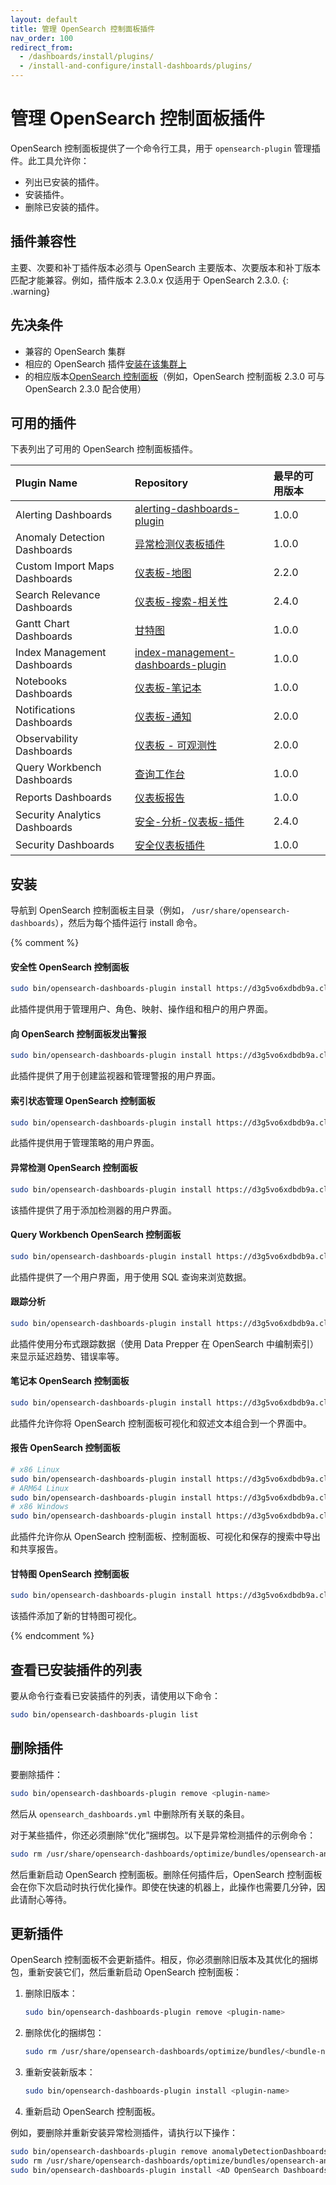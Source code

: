 ```yaml
---
layout: default
title: 管理 OpenSearch 控制面板插件
nav_order: 100
redirect_from: 
  - /dashboards/install/plugins/
  - /install-and-configure/install-dashboards/plugins/
---
```


# 管理 OpenSearch 控制面板插件

OpenSearch 控制面板提供了一个命令行工具，用于 `opensearch-plugin` 管理插件。此工具允许你：

- 列出已安装的插件。
- 安装插件。
- 删除已安装的插件。

## 插件兼容性

主要、次要和补丁插件版本必须与 OpenSearch 主要版本、次要版本和补丁版本匹配才能兼容。例如，插件版本 2.3.0.x 仅适用于 OpenSearch 2.3.0. {: .warning}

## 先决条件

- 兼容的 OpenSearch 集群
- 相应的 OpenSearch 插件[安装在该集群上]({{site.url}}{{site.baseurl}}/opensearch/install/plugins/)
- 的相应版本[OpenSearch 控制面板]({{site.url}}{{site.baseurl}}/)（例如，OpenSearch 控制面板 2.3.0 可与 OpenSearch 2.3.0 配合使用）

## 可用的插件

下表列出了可用的 OpenSearch 控制面板插件。

| Plugin Name | Repository |最早的可用版本|
| :--- | :--- | :--- |
| Alerting Dashboards |[alerting-dashboards-plugin](https://github.com/opensearch-project/alerting-dashboards-plugin)| 1.0.0 |
| Anomaly Detection Dashboards |[异常检测仪表板插件](https://github.com/opensearch-project/anomaly-detection-dashboards-plugin)| 1.0.0 |
| Custom Import Maps Dashboards |[仪表板-地图](https://github.com/opensearch-project/dashboards-maps)| 2.2.0 |
| Search Relevance Dashboards |[仪表板-搜索-相关性](https://github.com/opensearch-project/dashboards-search-relevance)| 2.4.0 |
| Gantt Chart Dashboards |[甘特图](https://github.com/opensearch-project/dashboards-visualizations/tree/main/gantt-chart)| 1.0.0 |
| Index Management Dashboards |[index-management-dashboards-plugin](https://github.com/opensearch-project/index-management-dashboards-plugin)| 1.0.0 |
| Notebooks Dashboards |[仪表板-笔记本](https://github.com/opensearch-project/dashboards-notebooks)| 1.0.0 |
| Notifications Dashboards |[仪表板-通知](https://github.com/opensearch-project/dashboards-notifications)| 2.0.0 |
| Observability Dashboards |[仪表板 - 可观测性](https://github.com/opensearch-project/dashboards-observability)| 2.0.0 |
| Query Workbench Dashboards |[查询工作台](https://github.com/opensearch-project/dashboards-query-workbench)| 1.0.0 |
| Reports Dashboards |[仪表板报告](https://github.com/opensearch-project/dashboards-reporting)| 1.0.0 |
| Security Analytics Dashboards |[安全-分析-仪表板-插件](https://github.com/opensearch-project/security-analytics-dashboards-plugin)| 2.4.0 |
| Security Dashboards |[安全仪表板插件](https://github.com/opensearch-project/security-dashboards-plugin)| 1.0.0 |

## 安装

导航到 OpenSearch 控制面板主目录（例如， `/usr/share/opensearch-dashboards`），然后为每个插件运行 install 命令。

{% comment %}

#### 安全性 OpenSearch 控制面板

```bash
sudo bin/opensearch-dashboards-plugin install https://d3g5vo6xdbdb9a.cloudfront.net/downloads/opensearch-dashboards-plugins/opensearch-security/opensearchSecurityOpenSearch Dashboards-{{site.opensearch_major_minor_version}}.0.1.zip
```

此插件提供用于管理用户、角色、映射、操作组和租户的用户界面。

#### 向 OpenSearch 控制面板发出警报

```bash
sudo bin/opensearch-dashboards-plugin install https://d3g5vo6xdbdb9a.cloudfront.net/downloads/opensearch-dashboards-plugins/opensearch-alerting/opensearchAlertingOpenSearch Dashboards-{{site.opensearch_major_minor_version}}.0.0.zip
```

此插件提供了用于创建监视器和管理警报的用户界面。

#### 索引状态管理 OpenSearch 控制面板

```bash
sudo bin/opensearch-dashboards-plugin install https://d3g5vo6xdbdb9a.cloudfront.net/downloads/opensearch-dashboards-plugins/opensearch-index-management/opensearchIndexManagementOpenSearch Dashboards-{{site.opensearch_major_minor_version}}.0.1.zip
```

此插件提供用于管理策略的用户界面。

#### 异常检测 OpenSearch 控制面板

```bash
sudo bin/opensearch-dashboards-plugin install https://d3g5vo6xdbdb9a.cloudfront.net/downloads/opensearch-dashboards-plugins/opensearch-anomaly-detection/opensearchAnomalyDetectionOpenSearch Dashboards-{{site.opensearch_major_minor_version}}.0.0.zip
```

该插件提供了用于添加检测器的用户界面。

#### Query Workbench OpenSearch 控制面板

```bash
sudo bin/opensearch-dashboards-plugin install https://d3g5vo6xdbdb9a.cloudfront.net/downloads/opensearch-dashboards-plugins/opensearch-query-workbench/opensearchQueryWorkbenchOpenSearch Dashboards-{{site.opensearch_major_minor_version}}.0.0.zip
```

此插件提供了一个用户界面，用于使用 SQL 查询来浏览数据。

#### 跟踪分析

```bash
sudo bin/opensearch-dashboards-plugin install https://d3g5vo6xdbdb9a.cloudfront.net/downloads/opensearch-dashboards-plugins/opensearch-trace-analytics/opensearchTraceAnalyticsOpenSearch Dashboards-{{site.opensearch_major_minor_version}}.2.0.zip
```

此插件使用分布式跟踪数据（使用 Data Prepper 在 OpenSearch 中编制索引）来显示延迟趋势、错误率等。

#### 笔记本 OpenSearch 控制面板

```bash
sudo bin/opensearch-dashboards-plugin install https://d3g5vo6xdbdb9a.cloudfront.net/downloads/opensearch-dashboards-plugins/opensearch-notebooks/opensearchNotebooksOpenSearch Dashboards-{{site.opensearch_major_minor_version}}.2.0.zip
```

此插件允许你将 OpenSearch 控制面板可视化和叙述文本组合到一个界面中。

#### 报告 OpenSearch 控制面板

```bash
# x86 Linux
sudo bin/opensearch-dashboards-plugin install https://d3g5vo6xdbdb9a.cloudfront.net/downloads/opensearch-dashboards-plugins/opensearch-reports/linux/x64/opensearchReportsOpenSearch Dashboards-{{site.opensearch_major_minor_version}}.2.0-linux-x64.zip
# ARM64 Linux
sudo bin/opensearch-dashboards-plugin install https://d3g5vo6xdbdb9a.cloudfront.net/downloads/opensearch-dashboards-plugins/opensearch-reports/linux/arm64/opensearchReportsOpenSearch Dashboards-{{site.opensearch_major_minor_version}}.2.0-linux-arm64.zip
# x86 Windows
sudo bin/opensearch-dashboards-plugin install https://d3g5vo6xdbdb9a.cloudfront.net/downloads/opensearch-dashboards-plugins/opensearch-reports/windows/x64/opensearchReportsOpenSearch Dashboards-{{site.opensearch_major_minor_version}}.2.0-windows-x64.zip
```

此插件允许你从 OpenSearch 控制面板、控制面板、可视化和保存的搜索中导出和共享报告。

#### 甘特图 OpenSearch 控制面板

```bash
sudo bin/opensearch-dashboards-plugin install https://d3g5vo6xdbdb9a.cloudfront.net/downloads/opensearch-dashboards-plugins/opensearch-gantt-chart/opensearchGanttChartOpenSearch Dashboards-{{site.opensearch_major_minor_version}}.0.0.zip
```

该插件添加了新的甘特图可视化。

{% endcomment %}

## 查看已安装插件的列表

要从命令行查看已安装插件的列表，请使用以下命令：

```bash
sudo bin/opensearch-dashboards-plugin list
```

## 删除插件

要删除插件：

```bash
sudo bin/opensearch-dashboards-plugin remove <plugin-name>
```

然后从 `opensearch_dashboards.yml` 中删除所有关联的条目。

对于某些插件，你还必须删除“优化”捆绑包。以下是异常检测插件的示例命令：

```bash
sudo rm /usr/share/opensearch-dashboards/optimize/bundles/opensearch-anomaly-detection-opensearch-dashboards.*
```

然后重新启动 OpenSearch 控制面板。删除任何插件后，OpenSearch 控制面板会在你下次启动时执行优化操作。即使在快速的机器上，此操作也需要几分钟，因此请耐心等待。

## 更新插件

OpenSearch 控制面板不会更新插件。相反，你必须删除旧版本及其优化的捆绑包，重新安装它们，然后重新启动 OpenSearch 控制面板：

1. 删除旧版本：

   ```bash
   sudo bin/opensearch-dashboards-plugin remove <plugin-name>
   ```

1. 删除优化的捆绑包：

   ```bash
   sudo rm /usr/share/opensearch-dashboards/optimize/bundles/<bundle-name>
   ```

1. 重新安装新版本：

   ```bash
   sudo bin/opensearch-dashboards-plugin install <plugin-name>
   ```

1. 重新启动 OpenSearch 控制面板。

例如，要删除并重新安装异常检测插件，请执行以下操作：

```bash
sudo bin/opensearch-dashboards-plugin remove anomalyDetectionDashboards
sudo rm /usr/share/opensearch-dashboards/optimize/bundles/opensearch-anomaly-detection-opensearch-dashboards.*
sudo bin/opensearch-dashboards-plugin install <AD OpenSearch Dashboards plugin artifact URL>
```
